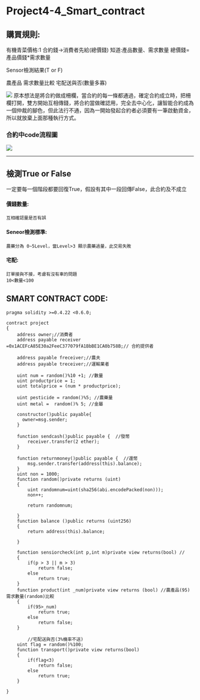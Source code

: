 # Project4-4_Smart_contract

## 購買規則: 
有機青菜價格:1 
合約錢->消費者先給(總價錢)
知道:產品數量、需求數量
總價錢=產品價錢*需求數量

Sensor檢測結果(T or F)


農產品 需求數量比較 
宅配送與否(數量多寡)

![](https://i.imgur.com/AeI29Zi.png)
原本想法是將合約做成柵欄，當合約的每一條都通過，確定合約成立時，把柵欄打開，雙方開始互相傳錢，將合約當做確認用，完全去中心化，讓智能合約成為一個仲裁的腳色，但此法行不通，因為一開始發起合約者必須要有一筆啟動資金，所以就放棄上面那種執行方式。

### 合約中code流程圖

![](https://i.imgur.com/M7Z3jSM.png)


---
## 檢測True or False
一定要每一個階段都要回復True，假設有其中一段回傳False，此合約及不成立
#### 價錢數量:
    互相確認量是否有誤
    
#### Seneor檢測標準:
    農藥分為 0~5Level，當Level>3 顯示農藥過量，此交易失敗

    
#### 宅配:
    訂單接與不接，考慮有沒有車的問題
    10<數量<100

## SMART CONTRACT CODE:
```
pragma solidity >=0.4.22 <0.6.0;

contract project
{
    address owner;//消費者
    address payable receiver =0x1ACEFcA85E30a2FeeC377079fA1BbBE1CA0b758B;// 合約提供者
    
    address payable freceiver;//農夫
    address payable treceiver;//運輸業者

    uint num = random()%10 +1; //數量
    uint productprice = 1;
    uint totalprice = (num * productprice);

    uint pesticide = random()%5; //農藥量
    uint metal =  random()% 5; //金屬
     
    constructor()public payable{
      owner=msg.sender;  
    } 
    
    function sendcash()public payable {  //發幣
        receiver.transfer(2 ether);
    }

    function returnmoney()public payable {  //還幣
        msg.sender.transfer(address(this).balance);
    }
    uint non = 1000;
    function random()private returns (uint)
    {
        uint randomnum=uint(sha256(abi.encodePacked(non)));
        non++;
        
        return randomnum;

    }
    function balance ()public returns (uint256)
    {
        return address(this).balance;
        
    }
    
    function sensiorcheck(int p,int m)private view returns(bool) //
    {
        if(p > 3 || m > 3)
            return false;
        else
            return true;
    }
    function product(int _num)private view returns (bool) //農產品(95) 需求數量(random)比較
    {
        if(95>_num)
            return true;
        else
            return false;
    }

        //宅配送與否(3%機率不送)
    uint flag = random()%100;
    function transport()private view returns(bool)
    {
        if(flag<3)
            return false;
        else
            return true;
    }

}
```
